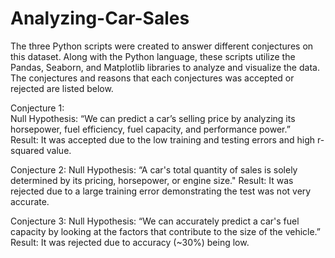 # Analyzing-Car-Sales
The three Python scripts were created to answer different conjectures on this dataset. Along with the Python language, these scripts utilize the Pandas, Seaborn, and Matplotlib libraries to analyze and visualize the data. The conjectures and reasons that each conjectures was accepted or rejected are listed below.

Conjecture 1: <br> 
Null Hypothesis: “We can predict a car’s selling price by analyzing its horsepower, fuel efficiency, fuel capacity, and performance power.” <br> 
Result: It was accepted due to the low training and testing errors and high r-squared value.

Conjecture 2:
Null Hypothesis: “A car's total quantity of sales is solely determined by its pricing, horsepower, or engine size."
Result: It was rejected due to a large training error demonstrating the test was not very accurate.

Conjecture 3:
Null Hypothesis: “We can accurately predict a car's fuel capacity by looking at the factors that contribute to the size of the vehicle.”
Result: It was rejected due to accuracy (~30%) being low.

